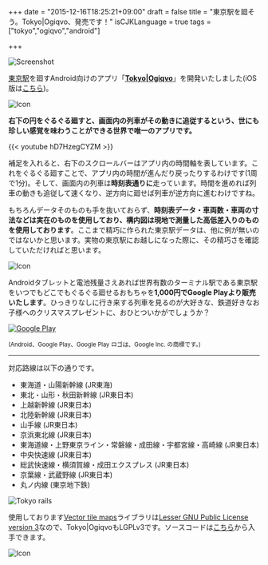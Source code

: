 +++
date = "2015-12-16T18:25:21+09:00"
draft = false
title = "東京駅を廻そう。Tokyo|Ogiqvo、発売です！"
isCJKLanguage = true
tags = ["tokyo","ogiqvo","android"]

+++

![Screenshot](/img/feature_graphic.png)

[東京駅](https://ja.wikipedia.org/wiki/%E6%9D%B1%E4%BA%AC%E9%A7%85)を廻すAndroid向けのアプリ「**[Tokyo|Ogiqvo](https://play.google.com/store/apps/details?id=com.ogiqvo.view.tokyo)**」を開発いたしました(iOS版は[こちら](/post/tokyo-ios-ja))。

![Icon](/img/raster-tokyo.png)

**右下の円をぐるぐる廻すと、画面内の列車がその動きに追従するという、世にも珍しい感覚を味わうことができる世界で唯一のアプリです。**

{{< youtube hD7HzegCYZM >}}

補足を入れると、右下のスクロールバーはアプリ内の時間軸を表しています。これをぐるぐる廻すことで、アプリ内の時間が進んだり戻ったりするわけです(1周で1分)。そして、画面内の列車は**時刻表通りに**走っています。時間を進めれば列車の動きも追従して速くなり、逆方向に廻せば列車が逆方向に進むわけですね。

もちろんデータそのものも手を抜いておらず、**時刻表データ・車両数・車両の寸法などは実在のものを使用しており、構内図は現地で測量した高低差入りのものを使用しております**。ここまで精巧に作られた東京駅データは、他に例が無いのではないかと思います。実物の東京駅にお越しになった際に、その精巧さを確認していただければと思います。

![Icon](/img/expand_and_rotate.png)

Androidタブレットと電池残量さえあれば世界有数のターミナル駅である東京駅をいつでもどこでもぐるぐる廻せるおもちゃを**1,000円でGoogle Playより販売いたします**。ひっきりなしに行き来する列車を見るのが大好きな、鉄道好きなお子様へのクリスマスプレゼントに、おひとついかがでしょうか？

[![Google Play](/img/ja-play-badge.png)](https://play.google.com/store/apps/details?id=com.ogiqvo.view.tokyo)

<sub>(Android、Google Play、Google Play ロゴは、Google Inc. の商標です。)</sub>

----

対応路線は以下の通りです。

* 東海道・山陽新幹線 (JR東海)
* 東北・山形・秋田新幹線 (JR東日本)
* 上越新幹線 (JR東日本)
* 北陸新幹線 (JR東日本)
* 山手線 (JR東日本)
* 京浜東北線 (JR東日本)
* 東海道線・上野東京ライン・常磐線・成田線・宇都宮線・高崎線 (JR東日本)
* 中央快速線 (JR東日本)
* 総武快速線・横須賀線・成田エクスプレス (JR東日本)
* 京葉線・武蔵野線 (JR東日本)
* 丸ノ内線 (東京地下鉄)

![Tokyo rails](/img/tokyo-rails.png)

使用しております[Vector tile maps](https://github.com/opensciencemap/vtm)ライブラリは[Lesser GNU Public License version 3](http://www.gnu.org/licenses/lgpl-3.0.html)なので、Tokyo|OgiqvoもLGPLv3です。ソースコードは[こちら](https://github.com/ogiqvo/ogiqvo.com-opensciencemap-lgplv3)から入手できます。

![Icon](/img/icon_144.png)
